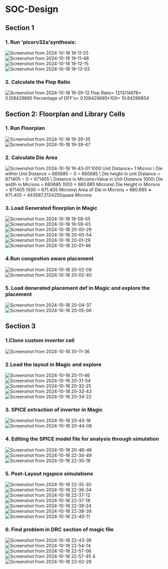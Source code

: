 # SOC-Design
## Section 1 
### 1. Run 'picorv32a'synthesis:
![Screenshot from 2024-10-18 19-11-25](https://github.com/user-attachments/assets/a78e6729-6a09-489f-82bb-0698fc0858ed)
![Screenshot from 2024-10-18 19-11-48](https://github.com/user-attachments/assets/485313ef-53fd-448e-bf83-dcfe3ba4918d)
![Screenshot from 2024-10-18 19-12-15](https://github.com/user-attachments/assets/4caba8aa-4e9a-4938-91c2-3178fcc6ac06)
![Screenshot from 2024-10-18 19-13-03](https://github.com/user-attachments/assets/f378bc95-42ff-4cbb-a215-2dfa69445dc5)
### 2. Calculate the Flop Ratio
![Screenshot from 2024-10-18 19-29-12](https://github.com/user-attachments/assets/b5e06a49-b54b-4a71-902f-f1114dafe3f3)
 Flop Ratio= 1213/14876= 0.108429685
 Percentage of DFF's= 0.108429685*100= 10.84296854
 ## Section 2: Floorplan and Library Cells
 ### 1. Run Floorplan
![Screenshot from 2024-10-18 19-39-35](https://github.com/user-attachments/assets/6d0791bb-80dc-44c9-9cb7-a3cf8d460209)
![Screenshot from 2024-10-18 19-39-47](https://github.com/user-attachments/assets/816692ce-6fe7-4a71-916d-81cecc3208a7)
### 2. Calculate Die Area
![Screenshot from 2024-10-18 19-43-01](https://github.com/user-attachments/assets/db313a2f-0502-4be5-88b1-bb07add8ee78)
 1000  Unit Distance= 1 Micron \\
Die within Unit Distance = 660685 − 0 = 660685 \\
Die height in unit Distance = 671405 − 0 = 671405 \\
Distance in Microns=Value in Unit Distance 1000\\
Die width in Microns = 660685 1000 = 660.685 MIcrons\\
Die Height in Microns = 671405 1000 = 671.405 Microns\\
Area of Die in Microns = 660.685 ∗ 671.405 = 443587.212425Square Microns

### 3. Load Generated floorplan in Magic
![Screenshot from 2024-10-18 19-58-05](https://github.com/user-attachments/assets/92e9c495-79b9-4443-a9b4-b5445e8b56ac)
![Screenshot from 2024-10-18 19-59-43](https://github.com/user-attachments/assets/cbec5ffc-133c-418b-b1f0-1e3dfd7db9c1)
![Screenshot from 2024-10-18 20-00-29](https://github.com/user-attachments/assets/21065f14-978a-4099-86c9-eb2cb341e440)
![Screenshot from 2024-10-18 20-00-54](https://github.com/user-attachments/assets/d8166ff6-3a16-4e2a-abf7-69314f5c2278)
![Screenshot from 2024-10-18 20-01-29](https://github.com/user-attachments/assets/91f019d5-a1d1-4547-bb54-83526da98270)
![Screenshot from 2024-10-18 20-01-46](https://github.com/user-attachments/assets/2ca0a35b-e2fc-449f-8dc6-8f5132b6b109)
### 4.Run congestion aware placement
![Screenshot from 2024-10-18 20-02-09](https://github.com/user-attachments/assets/e2c529ec-8ec8-49d9-9f8d-f514ad53cf8e)
![Screenshot from 2024-10-18 20-02-40](https://github.com/user-attachments/assets/1c176fe1-8c17-41fd-906e-30e960fec894)
### 5. Load denerated placement def in Magic and explore the placement
![Screenshot from 2024-10-18 20-04-37](https://github.com/user-attachments/assets/a4e172ba-381c-42f0-8e35-f053440a9df7)
![Screenshot from 2024-10-18 20-05-06](https://github.com/user-attachments/assets/2fb49415-3d31-4b50-b436-92bfc21b46a5)
## Section 3
### 1.Clone custom inverter cell 
![Screenshot from 2024-10-18 20-11-36](https://github.com/user-attachments/assets/50561fa5-cc4f-4af9-9f85-103007d355f4)
### 2.Load the layout in Magic and explore
![Screenshot from 2024-10-18 20-11-46](https://github.com/user-attachments/assets/969c7e20-c5ef-4dc1-8664-0468525f707c)
![Screenshot from 2024-10-18 20-31-54](https://github.com/user-attachments/assets/8435dda7-5d4f-4201-9f9c-3bc2482124d5)
![Screenshot from 2024-10-18 20-32-25](https://github.com/user-attachments/assets/2ad84ea2-f2db-4627-9757-9f957f0e6b66)
![Screenshot from 2024-10-18 20-33-43](https://github.com/user-attachments/assets/70863da2-cf25-4092-900d-e23c0c5a3bd7)
![Screenshot from 2024-10-18 20-34-22](https://github.com/user-attachments/assets/7d31b17f-b5fa-405d-8173-8b3b63b0680d)
### 3. SPICE extraction of inverter in Magic
![Screenshot from 2024-10-18 20-43-18](https://github.com/user-attachments/assets/2282dd2d-6c1f-4d73-9a7e-86874d6c71bf)
![Screenshot from 2024-10-18 20-44-08](https://github.com/user-attachments/assets/a53dcfa1-738f-428c-b9dd-9a9a99170109)
### 4. Editing the SPICE model file for analysis through simulation
![Screenshot from 2024-10-18 20-46-46](https://github.com/user-attachments/assets/5f54acc5-fd6b-463d-b614-8dc1591d5f30)
![Screenshot from 2024-10-18 22-34-49](https://github.com/user-attachments/assets/16da83dd-d6c7-4d3b-babd-05b0acadec9a)
![Screenshot from 2024-10-18 22-35-18](https://github.com/user-attachments/assets/689ac044-7aa6-4798-80df-39e1f70b8022)
### 5. Post-Layout ngspice simulations
![Screenshot from 2024-10-18 22-35-30](https://github.com/user-attachments/assets/8c70544a-82bb-4a5c-a580-ef1cd0c18ac0)
![Screenshot from 2024-10-18 22-36-34](https://github.com/user-attachments/assets/466a1989-2dca-482a-a79f-b20a2aebc05e)
![Screenshot from 2024-10-18 22-37-12](https://github.com/user-attachments/assets/451b5d45-5fdc-4c00-8e76-6e4ce37a74e2)
![Screenshot from 2024-10-18 22-37-18](https://github.com/user-attachments/assets/83e15849-9eac-4e29-b985-9ea80abec226)
![Screenshot from 2024-10-18 22-38-24](https://github.com/user-attachments/assets/56b56150-4472-4859-896c-ef0d05afe5b8)
![Screenshot from 2024-10-18 22-38-39](https://github.com/user-attachments/assets/09d9bee4-bfcb-4fd3-8833-65cd0bd2aab9)
![Screenshot from 2024-10-18 22-40-11](https://github.com/user-attachments/assets/080f9802-86a1-4b0d-969e-59620d257ccc)
### 6. Find problem in DRC section of magic file
![Screenshot from 2024-10-18 22-43-36](https://github.com/user-attachments/assets/4b1a1e94-e1be-4062-9a30-60feeb394be2)
![Screenshot from 2024-10-18 22-54-14](https://github.com/user-attachments/assets/c87cf397-75a8-4e42-81fc-d5786f78b3ca)
![Screenshot from 2024-10-18 22-57-06](https://github.com/user-attachments/assets/2eea1763-ca38-4531-a5b5-2415a59c6ae7)
![Screenshot from 2024-10-18 22-57-45](https://github.com/user-attachments/assets/4ddeb6ec-847b-4ae7-ba42-370459f6e3bb)
4
![Screenshot from 2024-10-18 23-02-29](https://github.com/user-attachments/assets/79820154-90ad-4cdb-ba04-86a37bf853ec)
